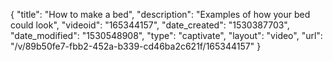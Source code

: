 {
    "title": "How to make a bed",
    "description": "Examples of how your bed could look",
    "videoid": "165344157",
    "date_created": "1530387703",
    "date_modified": "1530548908",
    "type": "captivate",
    "layout": "video",
    "url": "\/v\/89b50fe7-fbb2-452a-b339-cd46ba2c621f\/165344157"
}